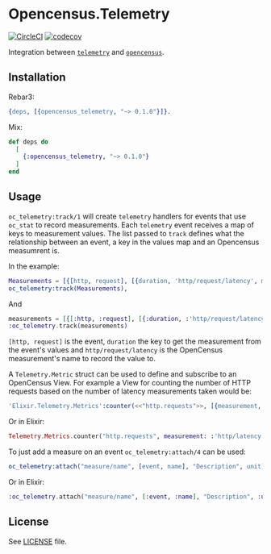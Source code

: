 # Opencensus.Telemetry

[![CircleCI](https://circleci.com/gh/opencensus-beam/opencensus_telemetry.svg?style=svg)](https://circleci.com/gh/opencensus-beam/opencensus_telemetry)
[![codecov](https://codecov.io/gh/opencensus-beam/opencensus_telemetry/branch/master/graph/badge.svg)](https://codecov.io/gh/opencensus-beam/opencensus_telemetry)

Integration between [`telemetry`][telemetry] and [`opencensus`][oc].

## Installation

Rebar3:

```erlang
{deps, [{opencensus_telemetry, "~> 0.1.0"}]}.
```


Mix:

```elixir
def deps do
  [
    {:opencensus_telemetry, "~> 0.1.0"}
  ]
end
```

## Usage

`oc_telemetry:track/1` will create `telemetry` handlers for events that use `oc_stat` to record measurements. Each `telemetry` event receives a map of keys to measurement values. The list passed to `track` defines what the relationship between an event, a key in the values map and an Opencensus measumrent is.

In the example:

```erlang
Measurements = [{[http, request], [{duration, 'http/request/latency', millisecond}]}],
oc_telemetry:track(Measurements),
```

And 

```elixir
measurements = [{[:http, :request], [{:duration, :'http/request/latency', :millisecond}]}]
:oc_telemetry.track(measurements)
```

`[http, request]` is the event, `duration` the key to get the measurement from the event's values and `http/request/latency` is the OpenCensus measurement's name to record the value to.

A `Telemetry.Metric` struct can be used to define and subscribe to an OpenCensus View. For example a View for counting the number of HTTP requests based on the number of latency measurements taken would be:

```erlang
'Elixir.Telemetry.Metrics':counter(<<"http.requests">>, [{measurement, 'http/latency'}]).
```

Or in Elixir:

```elixir
Telemetry.Metrics.counter("http.requests", measurement: :'http/latency').
```

To just add a measure on an event `oc_telemetry:attach/4` can be used:

```erlang
oc_telemetry:attach("measure/name", [event, name], "Description", unit).
```

Or in Elixir:

```elixir
:oc_telemetry.attach("measure/name", [:event, :name], "Description", :unit)
```

## License

See [LICENSE](LICENSE) file.

[telemetry]: https://github.com/beam-telemetry/telemetry
[oc]: https://github.com/census-instrumentation/opencensus-erlang
